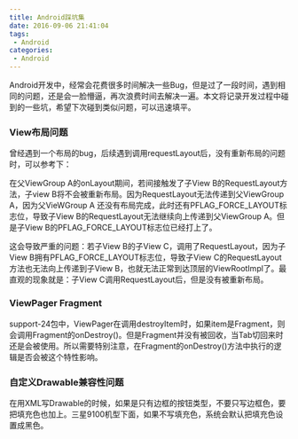 ```yaml
---
title: Android踩坑集
date: 2016-09-06 21:41:04
tags:
 - Android 
categories:
 - Android
---
```

Android开发中，经常会花费很多时间解决一些Bug，但是过了一段时间，遇到相同的问题，还是会一脸懵逼，再次浪费时间去解决一遍。本文将记录开发过程中碰到的一些坑，希望下次碰到类似问题，可以迅速填平。

<!--more-->

### View布局问题
曾经遇到一个布局的bug，后续遇到调用requestLayout后，没有重新布局的问题时，可以参考下：

在父ViewGroup A的onLayout期间，若间接触发了子View B的RequestLayout方法，子view B将不会被重新布局。因为RequestLayout无法传递到父ViewGroup A，因为父VieWGroup A 还没有布局完成，此时还有PFLAG_FORCE_LAYOUT标志位，导致子View B的RequestLayout无法继续向上传递到父ViewGroup A。但是子View B的PFLAG_FORCE_LAYOUT标志位已经打上了。

这会导致严重的问题：若子View B的子View C，调用了RequestLayout，因为子View B拥有PFLAG_FORCE_LAYOUT标志位，导致子View C的RequestLayout方法也无法向上传递到子View B，也就无法正常到达顶层的ViewRootImpl了。最直观的现象就是：子View C调用RequestLayout后，但是没有被重新布局。

### ViewPager Fragment
support-24包中，ViewPager在调用destroyItem时，如果item是Fragment，则会调用Fragment的onDestroy()。但是Fragment并没有被回收，当Tab切回来时还是会被使用。所以需要特别注意，在Fragment的onDestroy()方法中执行的逻辑是否会被这个特性影响。

### 自定义Drawable兼容性问题
在用XML写Drawable的时候，如果是只有边框的按钮类型，不要只写边框色，要把填充色也加上。三星9100机型下面，如果不写填充色，系统会默认把填充色设置成黑色。
